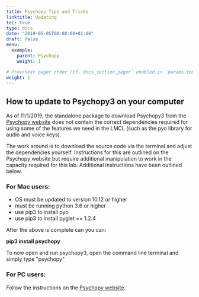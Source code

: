 ```yaml
---
title: Psychopy Tips and Tricks
linktitle: Updating 
toc: true
type: docs
date: "2019-05-05T00:00:00+01:00"
draft: false
menu:
  example:
    parent: Psychopy
    weight: 1

# Prev/next pager order (if `docs_section_pager` enabled in `params.toml`)
weight: 1
---
```


## How to update to Psychopy3 on your computer

As of 11/1/2019, the standalone package to download Psychopy3 from the [Psychopy website](https://www.psychopy.org/download.html) does not contain the correct dependencies required for using some of the features we need in the LMCL (such as the pyo library for audio and voice keys).  

The work around is to download the source code via the terminal and adjust the dependencies yourself. Instructions for this are outlined on the Psychopy website but require additional manipulation to work in the capacity required for this lab. Additional instructions have been outlined below.

### For Mac users:
- OS must be updated to version 10.12 or higher
- must be running python 3.6 or higher
- use pip3 to install pyo
- use pip3 to install pyglet == 1.2.4 

After the above is complete can you can:
 
<b>pip3 install psychopy</b>

To now open and run psychopy3, open the command line terminal and simply type "psychopy"

### For PC users:

Follow the instructions on the [Psychopy website](https://www.psychopy.org/download.html).

